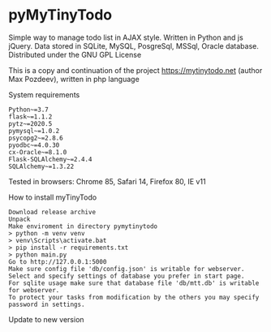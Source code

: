 # pyMyTinyTodo
Simple way to manage todo list in AJAX style.
Written in Python and js jQuery.
Data stored in SQLite, MySQL, PosgreSql, MSSql, Oracle database.
Distributed under the GNU GPL License

This is a copy and continuation of the project https://mytinytodo.net (author Max Pozdeev), written in php language

System requirements

    Python~=3.7
    flask~=1.1.2
    pytz~=2020.5
    pymysql~=1.0.2
    psycopg2~=2.8.6
    pyodbc~=4.0.30
    cx-Oracle~=8.1.0
    Flask-SQLAlchemy~=2.4.4
    SQLAlchemy~=1.3.22


Tested in browsers: Chrome 85, Safari 14, Firefox 80, IE v11

How to install myTinyTodo

    Download release archive
    Unpack
    Make enviroment in directory pymytinytodo
    > python -m venv venv
    > venv\Scripts\activate.bat
    > pip install -r requirements.txt
    > python main.py
    Go to http://127.0.0.1:5000
    Make sure config file 'db/config.json' is writable for webserver.
    Select and specify settings of database you prefer in start page. 
    For sqlite usage make sure that database file 'db/mtt.db' is writable for webserver.
    To protect your tasks from modification by the others you may specify password in settings.

Update to new version

    
